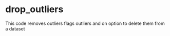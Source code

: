 # drop_outliers
This code removes outliers flags outliers and on option to delete them from a dataset
